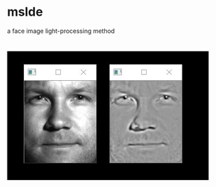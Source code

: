 # mslde
a face image light-processing method
#
![image](https://github.com/Aliang-SEU/mslde/blob/master/image.jpg)
